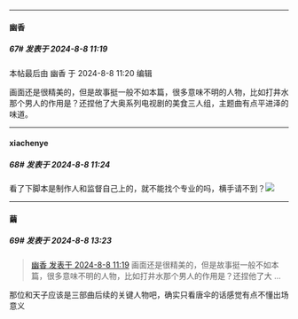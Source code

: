 ﻿
*****

####  幽香  
##### 67#       发表于 2024-8-8 11:19

 本帖最后由 幽香 于 2024-8-8 11:20 编辑 

画面还是很精美的，但是故事挺一般不如本篇，很多意味不明的人物，比如打井水那个男人的作用是？还捏他了大奥系列电视剧的美食三人组，主题曲有点平进泽的味道。


*****

####  xiachenye  
##### 68#       发表于 2024-8-8 11:24

看了下脚本是制作人和监督自己上的，就不能找个专业的吗，横手请不到？<img src="https://static.saraba1st.com/image/smiley/face2017/001.png" referrerpolicy="no-referrer">


*****

####  繭  
##### 69#       发表于 2024-8-8 13:23

<blockquote><a href="httphttps://bbs.saraba1st.com/2b/forum.php?mod=redirect&amp;goto=findpost&amp;pid=65831816&amp;ptid=2069222" target="_blank">幽香 发表于 2024-8-8 11:19</a>
画面还是很精美的，但是故事挺一般不如本篇，很多意味不明的人物，比如打井水那个男人的作用是？还捏他了大 ...</blockquote>
那位和天子应该是三部曲后续的关键人物吧，确实只看唐伞的话感觉有点不懂出场意义

